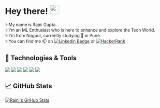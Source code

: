 # Hey there! <img src="https://raw.githubusercontent.com/MartinHeinz/MartinHeinz/master/wave.gif" width="30px">

✨My name is Rajni Gupta.<br>
✨I'm an ML Enthusiast who is here to enhance and explore the Tech World. <br>
✨I'm from Nagpur, currently studying 🌱 in Pune. <br>
✨You can find me 📫 on [![Linkedin Badge](https://img.shields.io/badge/-LinkedIn-blue?style=flat-informational&logo=linkedin&logoColor=white)](https://www.linkedin.com/in/~rajni/)  or  [![HackerRank](https://img.shields.io/badge/-HackerRank-2ec866?style=flat-informational&logo=hackerrank&logoColor=white)](https://www.linkedin.com/in/~rajni/)
## 🔧 Technologies & Tools
![](https://img.shields.io/badge/Code-Python-informational?style=flat&logo=python&logoColor=white&color=2bbc8a)
![](https://img.shields.io/badge/Code-Android-informational?style=flat&logo=android&logoColor=white&color=2bbc8a)
![](https://img.shields.io/badge/Code-Flutter-informational?style=flat&logo=flutter&logoColor=white&color=2bbc8a)
![](https://img.shields.io/badge/Code-Dart-informational?style=flat&logo=dart&logoColor=white&color=2bbc8a)
![](https://img.shields.io/badge/Code-Django-informational?style=flat&logo=django&logoColor=white&color=2bbc8a)
![](https://img.shields.io/badge/Code-JavaScript-informational?style=flat&logo=javascript&logoColor=white&color=2bbc8a)



## &#x1f4c8; GitHub Stats

<a href="https://github.com/rajni0829/rajni0829/">
  <img align="center" src="https://github-readme-stats.vercel.app/api?username=rajni0829&show_icons=true&line_height=27&count_private=true&title_color=ffffff&text_color=c9cacc&icon_color=2bbc8a&bg_color=1d1f21" alt="Rajni's GitHub Stats" />
</a>


<!--
**rajni0829/rajni0829** is a ✨ _special_ ✨ repository because its `README.md` (this file) appears on your GitHub profile.

Here are some ideas to get you started:

- 🔭 I’m currently working on ...
- 🌱 I’m currently learning ...
- 👯 I’m looking to collaborate on ...
- 🤔 I’m looking for help with ...
- 💬 Ask me about ...
- 📫 How to reach me: ...
- 😄 Pronouns: ...
- ⚡ Fun fact: ...
-->
